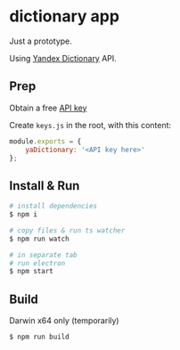 # dictionary app

Just a prototype.

Using [Yandex Dictionary](https://tech.yandex.ru/dictionary/) API.

## Prep

Obtain a free [API key](https://tech.yandex.ru/keys/get/?service=dict)

Create `keys.js` in the root, with this content:

```js
module.exports = {
    yaDictionary: '<API key here>'
};
```

## Install & Run

```bash
# install dependencies
$ npm i

# copy files & run ts watcher
$ npm run watch

# in separate tab
# run electron
$ npm start
```

## Build

Darwin x64 only (temporarily)

```bash
$ npm run build
```
    